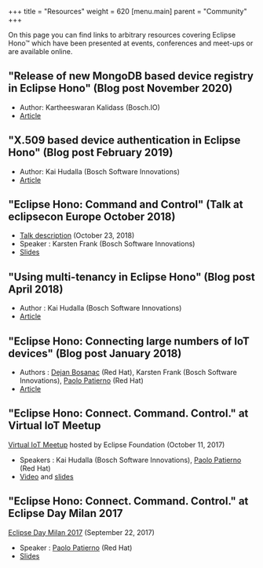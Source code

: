 +++
title = "Resources"
weight = 620
[menu.main]
    parent = "Community"
+++

On this page you can find links to arbitrary resources covering Eclipse Hono&trade; which have been presented at events, conferences
and meet-ups or are available online.
<!--more-->

## "Release of new MongoDB based device registry in Eclipse Hono" (Blog post November 2020)

* Author: Kartheeswaran Kalidass (Bosch.IO)
* [Article](https://blog.bosch-si.com/developer/release-of-new-mongodb-based-device-registry-in-eclipse-hono/)

## "X.509 based device authentication in Eclipse Hono" (Blog post February 2019)

* Author: Kai Hudalla (Bosch Software Innovations)
* [Article](https://blog.bosch-si.com/developer/x-509-based-device-authentication-in-eclipse-hono/)

## "Eclipse Hono: Command and Control" (Talk at eclipsecon Europe October 2018)

* [Talk description](https://www.eclipsecon.org/europe2018/sessions/command-and-control-using-eclipse-hono-connect-and-control-your-devices) (October 23, 2018)
* Speaker : Karsten Frank (Bosch Software Innovations)
* [Slides](https://www.slideshare.net/KarstenFrank1/eclipse-hono-command-and-control) 

## "Using multi-tenancy in Eclipse Hono" (Blog post April 2018)

* Author : Kai Hudalla (Bosch Software Innovations)
* [Article](https://blog.bosch-si.com/developer/using-multi-tenancy-in-eclipse-hono/)

## "Eclipse Hono: Connecting large numbers of IoT devices" (Blog post January 2018)

* Authors : [Dejan Bosanac](https://twitter.com/dejanb) (Red Hat), Karsten Frank (Bosch Software Innovations), [Paolo Patierno](https://twitter.com/ppatierno) (Red Hat)
* [Article](https://blog.bosch-si.com/developer/eclipse-hono-connecting-large-numbers-of-iot-devices/)

## "Eclipse Hono: Connect. Command. Control." at Virtual IoT Meetup

[Virtual IoT Meetup](https://www.meetup.com/Virtual-IoT/events/242190258/) hosted by Eclipse Foundation (October 11, 2017)

* Speakers : Kai Hudalla (Bosch Software Innovations), [Paolo Patierno](https://twitter.com/ppatierno) (Red Hat)
* [Video](https://www.youtube.com/watch?v=VEXuz2bFSrE) and [slides](https://www.slideshare.net/paolopat/eclipse-hono-connect-command-control-80697771)

## "Eclipse Hono: Connect. Command. Control." at Eclipse Day Milan 2017

[Eclipse Day Milan 2017](https://eclipsedaymilano.com/) (September 22, 2017)

* Speaker : [Paolo Patierno](https://twitter.com/ppatierno) (Red Hat)
* [Slides](https://www.slideshare.net/paolopat/eclipse-hono-connect-command-control) 
